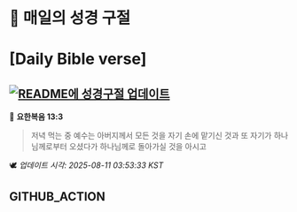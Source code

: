 # 🙏 매일의 성경 구절
# [Daily Bible verse]
## [![README에 성경구절 업데이트](https://github.com/DONGSUKA/first_test/actions/workflows/update-readme-bible.yml/badge.svg)](https://github.com/DONGSUKA/first_test/actions/workflows/update-readme-bible.yml)
<!-- START_BIBLE_VERSE -->
📖 **요한복음 13:3**
> 저녁 먹는 중 예수는 아버지께서 모든 것을 자기 손에 맡기신 것과 또 자기가 하나님께로부터 오셨다가 하나님께로 돌아가실 것을 아시고

🕊️ _업데이트 시각: 2025-08-11 03:53:33 KST_
  <!-- END_BIBLE_VERSE -->
## GITHUB_ACTION
